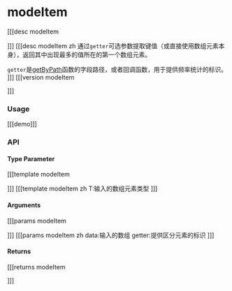 # modeItem
[[[desc modeItem

]]]
[[[desc modeItem zh
通过`getter`可选参数提取键值（或直接使用数组元素本身），返回其中出现最多的值所在的第一个数组元素。

`getter`是[getByPath](../object/getByPath)函数的字段路径，或者回调函数，用于提供频率统计的标识。
]]]
[[[version modeItem
  
]]]
### Usage

[[[demo]]]


### API

#### Type Parameter
[[[template modeItem

]]]
[[[template modeItem zh
T:输入的数组元素类型
]]]
#### Arguments
[[[params modeItem

]]]
[[[params modeItem zh
data:输入的数组
getter:提供区分元素的标识
]]]
#### Returns
[[[returns modeItem

]]]